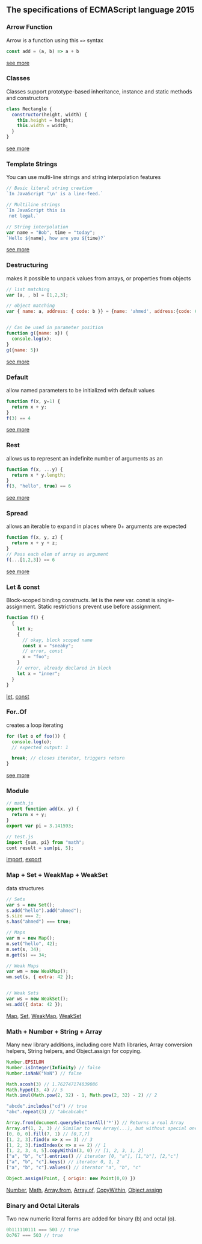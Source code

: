 ## The specifications of ECMAScript language 2015

### Arrow Function
Arrow is a function using this ```=>``` syntax
```JavaScript
const add = (a, b) => a + b

```
[see more](https://developer.mozilla.org/en-US/docs/Web/JavaScript/Reference/Functions/Arrow_functions)


### Classes
Classes support prototype-based inheritance, instance and static methods and constructors
```JavaScript
class Rectangle {
  constructor(height, width) {
    this.height = height;
    this.width = width;
  }
}
```
[see more](https://developer.mozilla.org/en-US/docs/Web/JavaScript/Reference/Classes)


### Template Strings
You can use multi-line strings and string interpolation features
```JavaScript
// Basic literal string creation
`In JavaScript '\n' is a line-feed.`

// Multiline strings
`In JavaScript this is
 not legal.`

// String interpolation
var name = "Bob", time = "today";
`Hello ${name}, how are you ${time}?`
```
[see more](https://developer.mozilla.org/en-US/docs/Web/JavaScript/Reference/Template_literals)


### Destructuring
makes it possible to unpack values from arrays, or properties from objects
```JavaScript
// list matching
var [a, , b] = [1,2,3];

// object matching
var { name: a, address: { code: b }} = {name: 'ahmed', address:{code: 6000}}


// Can be used in parameter position
function g({name: x}) {
  console.log(x);
}
g({name: 5})
```
[see more](https://developer.mozilla.org/en-US/docs/Web/JavaScript/Reference/Operators/Destructuring_assignment)

### Default
allow named parameters to be initialized with default values
```Javascript
function f(x, y=1) {
  return x + y;
}
f(3) == 4
```
[see more](https://developer.mozilla.org/en-US/docs/Web/JavaScript/Reference/Functions/Default_parameters)




### Rest
allows us to represent an indefinite number of arguments as an
```Javascript
function f(x, ...y) {
  return x * y.length;
}
f(3, "hello", true) == 6
```
[see more](https://developer.mozilla.org/en-US/docs/Web/JavaScript/Reference/Functions/rest_parameters)




###  Spread
 allows an iterable to expand in places where 0+ arguments are expected
```Javascript
function f(x, y, z) {
  return x + y + z;
}
// Pass each elem of array as argument
f(...[1,2,3]) == 6
```
[see more](https://developer.mozilla.org/en-US/docs/Web/JavaScript/Reference/Operators/Spread_syntax)

### Let & const
Block-scoped binding constructs. let is the new var. const is single-assignment. Static restrictions prevent use before assignment.

```JavaScript
function f() {
  {
    let x;
    {
      // okay, block scoped name
      const x = "sneaky";
      // error, const
      x = "foo";
    }
    // error, already declared in block
    let x = "inner";
  }
}
```
[let](https://developer.mozilla.org/en-US/docs/Web/JavaScript/Reference/Statements/let), [const](https://developer.mozilla.org/en-US/docs/Web/JavaScript/Reference/Statements/const)


### For..Of
creates a loop iterating
```JavaScript
for (let o of foo()) {
  console.log(o);
  // expected output: 1

  break; // closes iterator, triggers return
}
```
[see more](https://developer.mozilla.org/en-US/docs/Web/JavaScript/Reference/Statements/const)

### Module

```JavaScript
// math.js
export function add(x, y) {
  return x + y;
}
export var pi = 3.141593;
```

```JavaScript
// test.js
import {sum, pi} from "math";
cont result = sum(pi, 5);
```
[import](https://developer.mozilla.org/en-US/docs/Web/JavaScript/Reference/Statements/import), [export](https://developer.mozilla.org/en-US/docs/Web/JavaScript/Reference/Statements/export)

### Map + Set + WeakMap + WeakSet
 data structures
```JavaScript
// Sets
var s = new Set();
s.add("hello").add("ahmed");
s.size === 2;
s.has("ahmed") === true;

// Maps
var m = new Map();
m.set("hello", 42);
m.set(s, 34);
m.get(s) == 34;

// Weak Maps
var wm = new WeakMap();
wm.set(s, { extra: 42 });


// Weak Sets
var ws = new WeakSet();
ws.add({ data: 42 });

```
[Map](https://developer.mozilla.org/en-US/docs/Web/JavaScript/Reference/Global_Objects/Map),
[Set](https://developer.mozilla.org/en-US/docs/Web/JavaScript/Reference/Global_Objects/Set),
[WeakMap](https://developer.mozilla.org/en-US/docs/Web/JavaScript/Reference/Global_Objects/WeakMap),
[WeakSet](https://developer.mozilla.org/en-US/docs/Web/JavaScript/Reference/Global_Objects/WeakSet)


### Math + Number + String + Array
Many new library additions, including core Math libraries, Array conversion helpers, String helpers, and Object.assign for copying.

```JavaScript
Number.EPSILON
Number.isInteger(Infinity) // false
Number.isNaN("NaN") // false

Math.acosh(3) // 1.762747174039086
Math.hypot(3, 4) // 5
Math.imul(Math.pow(2, 32) - 1, Math.pow(2, 32) - 2) // 2

"abcde".includes("cd") // true
"abc".repeat(3) // "abcabcabc"

Array.from(document.querySelectorAll('*')) // Returns a real Array
Array.of(1, 2, 3) // Similar to new Array(...), but without special one-arg behavior
[0, 0, 0].fill(7, 1) // [0,7,7]
[1, 2, 3].find(x => x == 3) // 3
[1, 2, 3].findIndex(x => x == 2) // 1
[1, 2, 3, 4, 5].copyWithin(3, 0) // [1, 2, 3, 1, 2]
["a", "b", "c"].entries() // iterator [0, "a"], [1,"b"], [2,"c"]
["a", "b", "c"].keys() // iterator 0, 1, 2
["a", "b", "c"].values() // iterator "a", "b", "c"

Object.assign(Point, { origin: new Point(0,0) })
```
[Number](https://developer.mozilla.org/en-US/docs/Web/JavaScript/Reference/Global_Objects/Number),
[Math](https://developer.mozilla.org/en-US/docs/Web/JavaScript/Reference/Global_Objects/Math),
[Array.from](https://developer.mozilla.org/en-US/docs/Web/JavaScript/Reference/Global_Objects/Array/from),
[Array.of](https://developer.mozilla.org/en-US/docs/Web/JavaScript/Reference/Global_Objects/Array/of),
[CopyWithin](https://developer.mozilla.org/en-US/docs/Web/JavaScript/Reference/Global_Objects/Array/copyWithin),
[Object.assign](https://developer.mozilla.org/en-US/docs/Web/JavaScript/Reference/Global_Objects/Object/assign)

### Binary and Octal Literals
Two new numeric literal forms are added for binary (b) and octal (o).
``` JavaScript
0b111110111 === 503 // true
0o767 === 503 // true
```